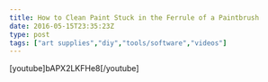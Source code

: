 ```yaml
---
title: How to Clean Paint Stuck in the Ferrule of a Paintbrush
date: 2016-05-15T23:35:23Z
type: post
tags: ["art supplies","diy","tools/software","videos"]
---
```



[youtube]bAPX2LKFHe8[/youtube]



